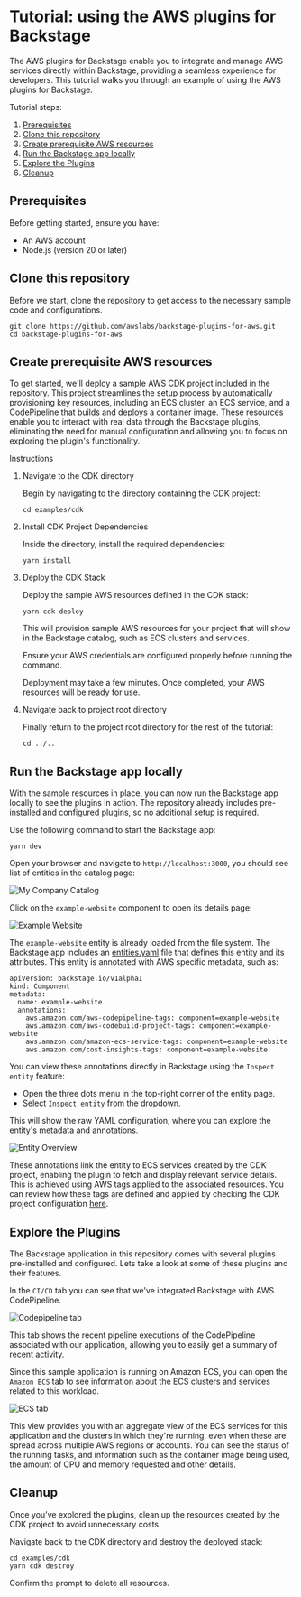 # Tutorial: using the AWS plugins for Backstage

The AWS plugins for Backstage enable you to integrate and manage AWS services directly within Backstage, providing a seamless experience for developers. This tutorial walks you through an example of using the AWS plugins for Backstage.

Tutorial steps:

<!-- toc -->

1. [Prerequisites](#prerequisites)
1. [Clone this repository](#clone-this-repository)
1. [Create prerequisite AWS resources](#create-prerequisite-aws-resources)
1. [Run the Backstage app locally](#run-the-backstage-app-locally)
1. [Explore the Plugins](#explore-the-plugins)
1. [Cleanup](#cleanup)
<!-- tocstop -->

## Prerequisites

Before getting started, ensure you have:

- An AWS account
- Node.js (version 20 or later)

## Clone this repository

Before we start, clone the repository to get access to the necessary sample code and configurations.

```
git clone https://github.com/awslabs/backstage-plugins-for-aws.git
cd backstage-plugins-for-aws
```

## Create prerequisite AWS resources

To get started, we'll deploy a sample AWS CDK project included in the repository. This project streamlines the setup process by automatically provisioning key resources, including an ECS cluster, an ECS service, and a CodePipeline that builds and deploys a container image. These resources enable you to interact with real data through the Backstage plugins, eliminating the need for manual configuration and allowing you to focus on exploring the plugin's functionality.

Instructions

1. Navigate to the CDK directory

   Begin by navigating to the directory containing the CDK project:

   ```
   cd examples/cdk
   ```

2. Install CDK Project Dependencies

   Inside the directory, install the required dependencies:

   ```
   yarn install
   ```

3. Deploy the CDK Stack

   Deploy the sample AWS resources defined in the CDK stack:

   ```
   yarn cdk deploy
   ```

   This will provision sample AWS resources for your project that will show in the Backstage catalog, such as ECS clusters and services.

   Ensure your AWS credentials are configured properly before running the command.

   Deployment may take a few minutes. Once completed, your AWS resources will be ready for use.

4. Navigate back to project root directory

   Finally return to the project root directory for the rest of the tutorial:

   ```
   cd ../..
   ```

## Run the Backstage app locally

With the sample resources in place, you can now run the Backstage app locally to see the plugins in action. The repository already includes pre-installed and configured plugins, so no additional setup is required.

Use the following command to start the Backstage app:

```
yarn dev
```

Open your browser and navigate to `http://localhost:3000`, you should see list of entities in the catalog page:

![My Company Catalog](./images/my-company-catalog.png)

Click on the `example-website` component to open its details page:

![Example Website](./images/example-website.png)

The `example-website` entity is already loaded from the file system. The Backstage app includes an [entities.yaml](../examples/entities.yaml) file that defines this entity and its attributes. This entity is annotated with AWS specific metadata, such as:

```
apiVersion: backstage.io/v1alpha1
kind: Component
metadata:
  name: example-website
  annotations:
    aws.amazon.com/aws-codepipeline-tags: component=example-website
    aws.amazon.com/aws-codebuild-project-tags: component=example-website
    aws.amazon.com/amazon-ecs-service-tags: component=example-website
    aws.amazon.com/cost-insights-tags: component=example-website
```

You can view these annotations directly in Backstage using the `Inspect entity` feature:

- Open the three dots menu in the top-right corner of the entity page.
- Select `Inspect entity` from the dropdown.

This will show the raw YAML configuration, where you can explore the entity's metadata and annotations.

![Entity Overview](./images/entity-overview.png)

These annotations link the entity to ECS services created by the CDK project, enabling the plugin to fetch and display relevant service details. This is achieved using AWS tags applied to the associated resources. You can review how these tags are defined and applied by checking the CDK project configuration [here](../examples/cdk/lib/cdk-stack.ts#L98).

## Explore the Plugins

The Backstage application in this repository comes with several plugins pre-installed and configured. Lets take a look at some of these plugins and their features.

In the `CI/CD` tab you can see that we've integrated Backstage with AWS CodePipeline. 

![Codepipeline tab](./images/codepipeline-tab.png)

This tab shows the recent pipeline executions of the CodePipeline associated with our application, allowing you to easily get a summary of recent activity.

Since this sample application is running on Amazon ECS, you can open the `Amazon ECS` tab to see information about the ECS clusters and services related to this workload.

![ECS tab](./images/ecs-tab.png)

This view provides you with an aggregate view of the ECS services for this application and the clusters in which they're running, even when these are spread across multiple AWS regions or accounts. You can see the status of the running tasks, and information such as the container image being used, the amount of CPU and memory requested and other details.

## Cleanup

Once you’ve explored the plugins, clean up the resources created by the CDK project to avoid unnecessary costs.

Navigate back to the CDK directory and destroy the deployed stack:

```
cd examples/cdk
yarn cdk destroy
```

Confirm the prompt to delete all resources.
